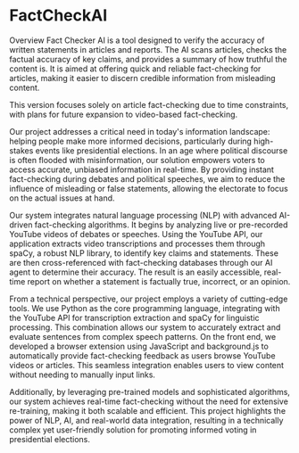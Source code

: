 # FactCheckAI

Overview
Fact Checker AI is a tool designed to verify the accuracy of written statements in articles and reports. The AI scans articles, checks the factual accuracy of key claims, and provides a summary of how truthful the content is. It is aimed at offering quick and reliable fact-checking for articles, making it easier to discern credible information from misleading content.

This version focuses solely on article fact-checking due to time constraints, with plans for future expansion to video-based fact-checking.

Our project addresses a critical need in today's information landscape: helping people make more informed decisions, particularly during high-stakes events like presidential elections. In an age where political discourse is often flooded with misinformation, our solution empowers voters to access accurate, unbiased information in real-time. By providing instant fact-checking during debates and political speeches, we aim to reduce the influence of misleading or false statements, allowing the electorate to focus on the actual issues at hand.

Our system integrates natural language processing (NLP) with advanced AI-driven fact-checking algorithms. It begins by analyzing live or pre-recorded YouTube videos of debates or speeches. Using the YouTube API, our application extracts video transcriptions and processes them through spaCy, a robust NLP library, to identify key claims and statements. These are then cross-referenced with fact-checking databases through our AI agent to determine their accuracy. The result is an easily accessible, real-time report on whether a statement is factually true, incorrect, or an opinion.

From a technical perspective, our project employs a variety of cutting-edge tools. We use Python as the core programming language, integrating with the YouTube API for transcription extraction and spaCy for linguistic processing. This combination allows our system to accurately extract and evaluate sentences from complex speech patterns. On the front end, we developed a browser extension using JavaScript and background.js to automatically provide fact-checking feedback as users browse YouTube videos or articles. This seamless integration enables users to view content without needing to manually input links.

Additionally, by leveraging pre-trained models and sophisticated algorithms, our system achieves real-time fact-checking without the need for extensive re-training, making it both scalable and efficient. This project highlights the power of NLP, AI, and real-world data integration, resulting in a technically complex yet user-friendly solution for promoting informed voting in presidential elections.
